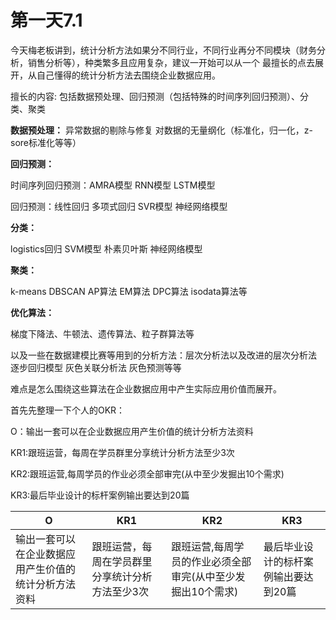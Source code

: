 # 第一天7.1
今天梅老板讲到，统计分析方法如果分不同行业，不同行业再分不同模块（财务分析，销售分析等），种类繁多且应用复杂，建议一开始可以从一个
最擅长的点去展开，从自己懂得的统计分析方法去围绕企业数据应用。

擅长的内容:
包括数据预处理、回归预测（包括特殊的时间序列回归预测）、分类、聚类

**数据预处理：** 异常数据的剔除与修复  对数据的无量纲化（标准化，归一化，z-sore标准化等等）

**回归预测：**

时间序列回归预测：AMRA模型 RNN模型 LSTM模型

回归预测：线性回归 多项式回归 SVR模型 神经网络模型 

**分类：**

logistics回归 SVM模型 朴素贝叶斯 神经网络模型

**聚类：**

k-means DBSCAN AP算法 EM算法 DPC算法 isodata算法等

**优化算法：**

梯度下降法、牛顿法、遗传算法、粒子群算法等

以及一些在数据建模比赛等用到的分析方法：层次分析法以及改进的层次分析法 逐步回归模型 灰色关联分析法 灰色预测等等

难点是怎么围绕这些算法在企业数据应用中产生实际应用价值而展开。

首先先整理一下个人的OKR：

O：输出一套可以在企业数据应用产生价值的统计分析方法资料

KR1:跟班运营，每周在学员群里分享统计分析方法至少3次

KR2:跟班运营,每周学员的作业必须全部审完(从中至少发掘出10个需求)

KR3:最后毕业设计的标杆案例输出要达到20篇

| O                          | KR1                      | KR2                                | KR3                 |
|----------------------------|--------------------------|------------------------------------|---------------------|
| 输出一套可以在企业数据应用产生价值的统计分析方法资料 | 跟班运营，每周在学员群里分享统计分析方法至少3次 | 跟班运营,每周学员的作业必须全部审完\(从中至少发掘出10个需求\) | 最后毕业设计的标杆案例输出要达到20篇 |

